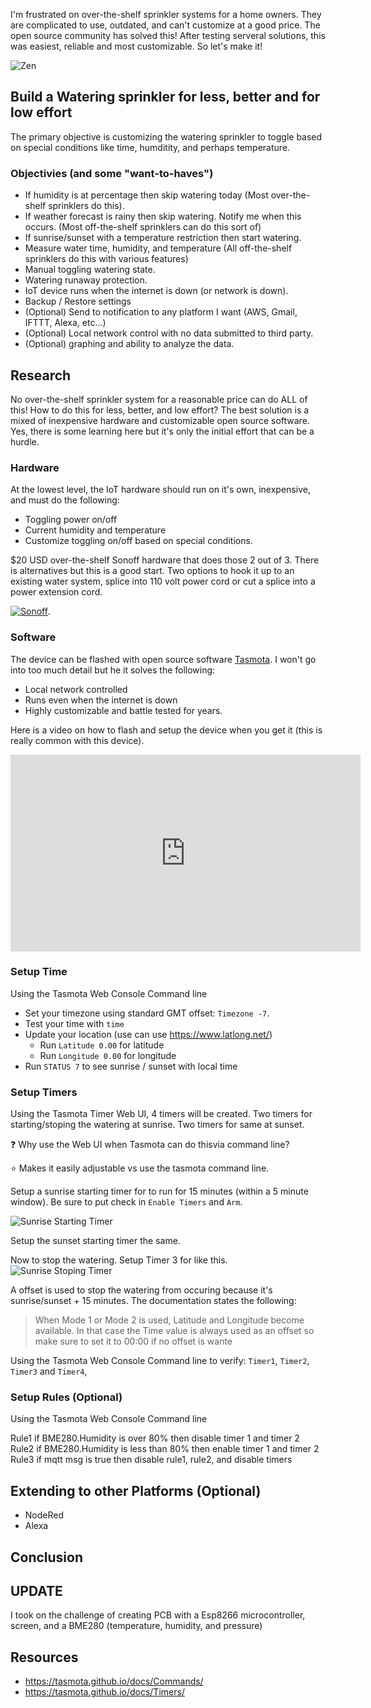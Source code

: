 I'm frustrated on over-the-shelf sprinkler systems for a home owners. They are complicated to use, outdated, and can't customize at a good price.  The open source community has solved this!  After testing serveral solutions, this was easiest, reliable and most customizable. So let's make it!

![Zen](https://images.unsplash.com/photo-1594067413494-c6c476454685?ixlib=rb-1.2.1&ixid=eyJhcHBfaWQiOjEyMDd9&auto=format&fit=crop&w=1650&q=80)


## Build a Watering sprinkler for less, better and for low effort

The primary objective is customizing the watering sprinkler to toggle based on special conditions like time, humditity, and perhaps temperature.  

### Objectivies (and some "want-to-haves")

- If humidity is at percentage then skip watering today (Most over-the-shelf sprinklers do this).
- If weather forecast is rainy then skip watering. Notify me when this occurs. (Most off-the-shelf sprinklers can do this sort of)
- If sunrise/sunset with a temperature restriction then start watering.
- Measure water time, humidity, and temperature (All off-the-shelf sprinklers do this with various features)
- Manual toggling watering state.
- Watering runaway protection.
- IoT device runs when the internet is down (or network is down).
- Backup / Restore settings
- (Optional) Send to notification to any platform I want (AWS, Gmail, IFTTT, Alexa, etc...)
- (Optional) Local network control with no data submitted to third party.
- (Optional) graphing and ability to analyze the data.

## Research

No over-the-shelf sprinkler system for a reasonable price can do ALL of this! How to do this for less, better, and low effort? The best solution is a mixed of inexpensive hardware and customizable open source software. Yes, there is some learning here but it's only the initial effort that can be a hurdle.

### Hardware

At the lowest level, the IoT hardware should run on it's own, inexpensive, and must do the following:

- Toggling power on/off
- Current humidity and temperature
- Customize toggling on/off based on special conditions.

\$20 USD over-the-shelf Sonoff hardware that does those 2 out of 3. There is alternatives but this is a good start. Two options to hook it up to an existing water system, splice into 110 volt power cord or cut a splice into a power extension cord.

[![Sonoff ](images/sonoff_temp.jpg)](https://amzn.to/3jKFeT8).

### Software

The device can be flashed with open source software [Tasmota](https://tasmota.github.io/docs/). I won't go into too much detail but he it solves the following:

- Local network controlled
- Runs even when the internet is down
- Highly customizable and battle tested for years.

Here is a video on how to flash and setup the device when you get it (this is really common with this device).

<iframe width="560" height="315" src="https://www.youtube.com/embed/LwZltnda4v8" frameborder="0" allow="accelerometer; autoplay; encrypted-media; gyroscope; picture-in-picture" allowfullscreen></iframe>

### Setup Time

Using the Tasmota Web Console Command line
- Set your timezone using standard GMT offset: `Timezone -7`.
- Test your time with `time`
- Update your location (use can use https://www.latlong.net/)
    - Run `Latitude 0.00` for latitude
    - Run `Longitude 0.00` for longitude
- Run `STATUS 7` to see sunrise / sunset with local time

### Setup Timers

Using the Tasmota Timer Web UI, 4 timers will be created.  Two timers for starting/stoping the watering at sunrise. Two timers for same at sunset.  

❓ Why use the Web UI when Tasmota can do thisvia command line? 

⭐ Makes it easily adjustable vs use the tasmota command line.

Setup a sunrise starting timer for to run for 15 minutes (within a 5 minute window).  Be sure to put check in `Enable Timers` and `Arm`.  

![Sunrise Starting Timer](images/sprinklerTimer1.png)

Setup the sunset starting timer the same.

Now to stop the watering. Setup Timer 3 for like this.  
![Sunrise Stoping Timer](images/sprinklerTimer3.png)

A offset is used to stop the watering from occuring because it's sunrise/sunset + 15 minutes.  The documentation states the following:
> When Mode 1 or Mode 2 is used, Latitude and Longitude become available. In that case the Time value is always used as an offset so make sure to set it to 00:00 if no offset is wante

Using the Tasmota Web Console Command line to verify:
`Timer1`, `Timer2`, `Timer3` and `Timer4`, 

### Setup Rules (Optional)

Using the Tasmota Web Console Command line

Rule1 if BME280.Humidity is over 80% then disable timer 1 and timer 2
Rule2 if BME280.Humidity is less than 80% then enable timer 1 and timer 2
Rule3 if mqtt msg is true then disable rule1, rule2, and disable timers


## Extending to other Platforms (Optional)

- NodeRed
- Alexa


## Conclusion


## UPDATE 

I took on the challenge of creating PCB with a Esp8266 microcontroller, screen, and a BME280 (temperature, humidity, and pressure) 



## Resources
- https://tasmota.github.io/docs/Commands/
- https://tasmota.github.io/docs/Timers/
